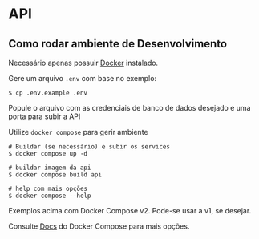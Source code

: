# API


## Como rodar ambiente de Desenvolvimento

Necessário apenas possuir [Docker](https://www.docker.com/) instalado.

Gere um arquivo `.env` com base no exemplo:

```
$ cp .env.example .env
```

Popule o arquivo com as credenciais de banco de dados desejado e uma porta para subir a API

Utilize `docker compose` para gerir ambiente

```
# Buildar (se necessário) e subir os services
$ docker compose up -d

# buildar imagem da api
$ docker compose build api

# help com mais opções
$ docker compose --help
```

Exemplos acima com Docker Compose v2. Pode-se usar a v1, se desejar.

Consulte [Docs](https://docs.docker.com/compose/) do Docker Compose para mais opções.


